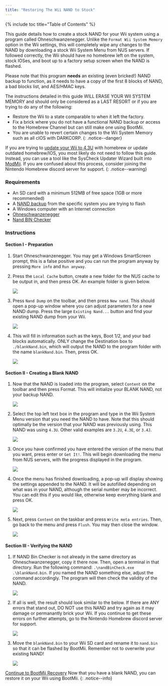 ```yaml
---
title: "Restoring The Wii NAND to Stock"
---
```


{% include toc title="Table of Contents" %}

This guide details how to create a stock NAND for your Wii system using a program called Ohneschwanzenegger. Unlike the `Format Wii System Memory` option in the Wii settings, this will completely wipe any changes to the NAND by downloading a stock Wii System Menu from NUS servers. If followed correctly, the Wii should have no homebrew left on the system, stock IOSes, and boot up to a factory setup screen when the NAND is flashed.

Please note that this program **needs** an existing (even bricked!) NAND backup to function, as it needs to have a copy of the first 8 blocks of NAND, a bad blocks list, and AES/HMAC keys.

The instructions detailed in this guide WILL ERASE YOUR WII SYSTEM MEMORY and should only be considered as a LAST RESORT or if you are trying to do any of the following: <br>

+ Restore the Wii to a state comparable to when it left the factory.
+ Fix a brick where you do not have a functional NAND backup or access to the Homebrew Channel but can still make one using BootMii.
+ You are unable to revert certain changes to the Wii System Memory such as all cIOS with DARKCORP.
{: .notice--danger}

If you are trying to [update your Wii to 4.3U](update) with homebrew or update outdated homebrew/IOS, you most likely do not need to follow this guide. Instead, you can use a tool like the SysCheck Updater Wizard built into [ModMii](modmii#syscheck-updater-wizard). If you are confused about this process, consider joining the Nintendo Homebrew discord server for support.
{: .notice--warning}

### Requirements

+ An SD card with a minimum 512MB of free space (1GB or more recommended)
+ A [NAND backup](bootmii) from the specific system you are trying to flash
+ A Windows computer with an Internet connection
+ [Ohneschwanzenegger](https://raw.githubusercontent.com/modmii/modmii.github.io/master/temp/ohneschwanzenegger.zip)
+ [Nand BIN Checker](/assets/files/nandBinCheck.zip)

### Instructions

#### Section I - Preparation

1. Start Ohneschwanzenegger. You may get a Windows SmartScreen prompt, this is a false positive and you can run the program anyway by pressing `More info` and `Run anyway`.

1. Press the `Local Cache` button, create a new folder for the NUS cache to be output in, and then press OK. An example folder is given below.

    ![](/images/factory-reset/nuscache.png)

1. Press `Nand Dump` on the toolbar, and then press `New nand`. This should open a pop-up window where you can adjust parameters for a new NAND dump. Press the large `Existing Nand...` button and find your existing NAND dump from your Wii.

    ![](/images/factory-reset/newnand.png)

1. This will fill in information such as the keys, Boot 1/2, and your bad blocks automatically. ONLY change the Destination box to `./blankNand.bin`, which will output the NAND to the program folder with the name `blankNand.bin`. Then, press OK.

    ![](/images/factory-reset/renamenand.png)

#### Section II - Creating a Blank NAND

1. Now that the NAND is loaded into the program, select `Content` on the toolbar and then press Format. This will initialize your BLANK NAND, not your backup NAND.

    ![](/images/factory-reset/formatnand.png)

1. Select the top left text box in the program and type in the Wii System Menu version that you need the NAND to have. Note that this should optimally be the version that your NAND was previously using. This NAND was using `4.3U`. Other valid examples are `3.2U`, `4.3E`, or `3.4J`.

    ![](/images/factory-reset/sysmenu.png)

1. Once you have confirmed you have entered the version of the menu that you want, press enter or `Get It!`. This will begin downloading the menu from NUS servers, with the progress displayed in the program.

    ![](/images/factory-reset/menudownload.png)

1. Once the menu has finished downloading, a pop-up will display showing the settings appended to the NAND. It will be autofilled depending on what was in your NAND, although the serial number may be incorrect. You can edit this if you would like, otherwise keep everything blank and press OK.

    ![](/images/factory-reset/settings.png)

1. Next, press `Content` on the taskbar and press `Write meta entries`. Then, go back to the menu and press `Flush`. You may then close the window.

    ![](/images/factory-reset/finalsteps.png)

#### Section III - Verifying the NAND

1. If NAND Bin Checker is not already in the same directory as Ohneschwanzenegger, copy it there now. Then, open a terminal in that directory. Run the following command: `.\nandBinCheck.exe .\blankNand.bin`. If you named the NAND something else, adjust the command accordingly. The program will then check the validity of the NAND.

    ![](/images/factory-reset/nandcheck.png)

1. If all is well, the result should look similar to the below. If there are ANY errors that stand out, DO NOT use this NAND and try again as it may damage or permanantly brick your Wii. If you continue to get these errors on further attempts, go to the Nintendo Homebrew discord server for support.

    ![](/images/factory-reset/nandcheckresult.png)

1. Move the `blankNand.bin` to your Wii SD card and rename it to `nand.bin` so that it can be flashed by BootMii. Remember not to overwrite your existing NAND!

    ![](/images/factory-reset/nandname.png)

[Continue to BootMii Recovery](bootmiirecover)
Now that you have a blank NAND, you can restore it on your Wii using BootMii.
{: .notice--info}
